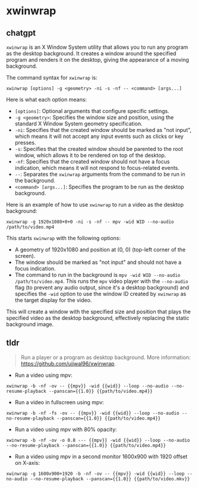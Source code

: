 # xwinwrap 
## chatgpt 
`xwinwrap` is an X Window System utility that allows you to run any program as the desktop background. It creates a window around the specified program and renders it on the desktop, giving the appearance of a moving background.

The command syntax for `xwinwrap` is:

```
xwinwrap [options] -g <geometry> -ni -s -nf -- <command> [args...]
```

Here is what each option means:

- `[options]`: Optional arguments that configure specific settings.
- `-g <geometry>`: Specifies the window size and position, using the standard X Window System geometry specification.
- `-ni`: Specifies that the created window should be marked as "not input", which means it will not accept any input events such as clicks or key presses.
- `-s`: Specifies that the created window should be parented to the root window, which allows it to be rendered on top of the desktop.
- `-nf`: Specifies that the created window should not have a focus indication, which means it will not respond to focus-related events.
- `--`: Separates the `xwinwrap` arguments from the command to be run in the background.
- `<command> [args...]`: Specifies the program to be run as the desktop background.

Here is an example of how to use `xwinwrap` to run a video as the desktop background:

```
xwinwrap -g 1920x1080+0+0 -ni -s -nf -- mpv -wid WID --no-audio /path/to/video.mp4
```

This starts `xwinwrap` with the following options:

- A geometry of 1920x1080 and position at (0, 0) (top-left corner of the screen).
- The window should be marked as "not input" and should not have a focus indication.
- The command to run in the background is `mpv -wid WID --no-audio /path/to/video.mp4`. This runs the `mpv` video player with the `--no-audio` flag (to prevent any audio output, since it's a desktop background) and specifies the `-wid` option to use the window ID created by `xwinwrap` as the target display for the video.

This will create a window with the specified size and position that plays the specified video as the desktop background, effectively replacing the static background image. 

## tldr 
 
> Run a player or a program as desktop background.
> More information: <https://github.com/ujjwal96/xwinwrap>.

- Run a video using mpv:

`xwinwrap -b -nf -ov -- {{mpv}} -wid {{wid}} --loop --no-audio --no-resume-playback --panscan={{1.0}} {{path/to/video.mp4}}`

- Run a video in fullscreen using mpv:

`xwinwrap -b -nf -fs -ov -- {{mpv}} -wid {{wid}} --loop --no-audio --no-resume-playback --panscan={{1.0}} {{path/to/video.mp4}}`

- Run a video using mpv with 80% opacity:

`xwinwrap -b -nf -ov -o 0.8 --- {{mpv}} -wid {{wid}} --loop --no-audio --no-resume-playback --panscan={{1.0}} {{path/to/video.mp4}}`

- Run a video using mpv in a second monitor 1600x900 with 1920 offset on X-axis:

`xwinwrap -g 1600x900+1920 -b -nf -ov -- {{mpv}} -wid {{wid}} --loop --no-audio --no-resume-playback --panscan={{1.0}} {{path/to/video.mkv}}`
